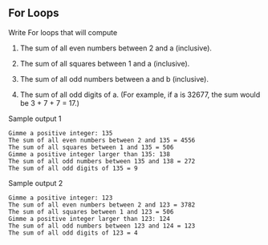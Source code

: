 For Loops
---
Write For loops that will compute

1. The sum of all even numbers between 2 and a (inclusive).

1. The sum of all squares between 1 and a (inclusive).

1. The sum of all odd numbers between a and b (inclusive).

1. The sum of all odd digits of a. (For example, if a is 32677, the sum would be 3 + 7 + 7 = 17.)



Sample output 1
```
Gimme a positive integer: 135
The sum of all even numbers between 2 and 135 = 4556
The sum of all squares between 1 and 135 = 506
Gimme a positive integer larger than 135: 138
The sum of all odd numbers between 135 and 138 = 272
The sum of all odd digits of 135 = 9
```

Sample output 2
```
Gimme a positive integer: 123
The sum of all even numbers between 2 and 123 = 3782
The sum of all squares between 1 and 123 = 506
Gimme a positive integer larger than 123: 124
The sum of all odd numbers between 123 and 124 = 123
The sum of all odd digits of 123 = 4
```